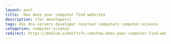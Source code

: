 ```yaml
---
layout: post
title:  How does your computer find websites 
description: (for developers)
tags: dns dns-servers developer resolver computers computer-science
categories: computer-science
redirect: https://medium.schmittsfn.com/how-does-your-computer-find-websites-for-developers-52188b5ca7e8
---
```

